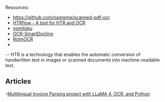 Resources:
- https://github.com/nagreme/scanned-pdf-ocr
- [HTRflow - A tool for HTR and OCR](https://huggingface.co/blog/Gabriel/htrflow)
- [yomitoku](https://note.com/npaka/n/n807fa0526997)
- [OCR-SmartDocling](https://pub.towardsai.net/building-local-ocr-application-smoldocling-a-step-by-step-guide-part-1-2bc900bd56e9)
- [RolmOCR](https://huggingface.co/reducto/RolmOCR)
- 

-- HTR is a technology that enables the automatic conversion of handwritten text in images or scanned documents into machine-readable text. 

## Articles
-[Multilingual Invoice Parsing project with LLaMA 4, OCR, and Python](http://pub.towardsai.net/multilingual-invoice-parsing-project-with-llama-4-ocr-and-python-4649a62ba2dc)
